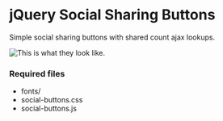 jQuery Social Sharing Buttons
=========================================

Simple social sharing buttons with shared count ajax lookups.

![This is what they look like.](http://labs.carsonshold.com/social-sharing-buttons/demo.png)

### Required files

- fonts/
- social-buttons.css
- social-buttons.js